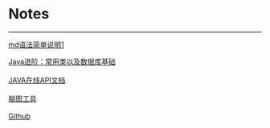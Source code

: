 # Notes
---
[md语法简单说明1](http://www.th7.cn/web/html-css/201411/68051.shtml) </br>

<a href = "http://www.chuanke.com/v3501007-197571-1135528.html" target = "blank">Java进阶：常用类以及数据库基础</a></br></br>
<a href = "http://tool.oschina.net/apidocs/apidoc?api=jdk-zh" target = "blank">JAVA在线API文档</a></br></br>
<a href = "http://naotu.baidu.com/home" target = "blank">脑图工具</a></br></br>
<a href = "https://github.com/Saiable" target = "blank">Github</a></br></br>
    
